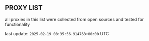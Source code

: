 ## PROXY LIST

all proxies in this list were collected from open sources and tested for functionality

last update: `2025-02-19 08:35:56.914763+00:00` UTC